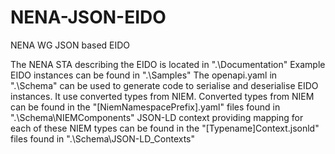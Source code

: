 # NENA-JSON-EIDO
NENA WG JSON based EIDO

The NENA STA describing the EIDO is located in ".\Documentation"
Example EIDO instances can be found in ".\Samples"
The openapi.yaml in ".\Schema" can be used to generate code to serialise and deserialise EIDO instances. It use converted types from NIEM.
Converted types from NIEM can be found in the "[NiemNamespacePrefix].yaml" files found in ".\Schema\NIEMComponents"
JSON-LD context providing mapping for each of these NIEM types can be found in the "[Typename]Context.jsonld" files found in ".\Schema\JSON-LD_Contexts"
